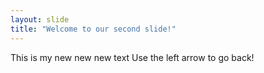 ```yaml
---
layout: slide
title: "Welcome to our second slide!"
---
```

This is my new new new text
Use the left arrow to go back!